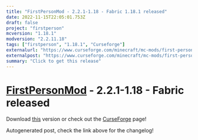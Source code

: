 ```yaml
---
title: "FirstPersonMod - 2.2.1-1.18 - Fabric 1.18.1 released"
date: 2022-11-15T22:05:01.753Z
draft: false
project: "firstperson"
mcversion: "1.18.1"
modversion: "2.2.11.18"
tags: ["firstperson", "1.18.1", "Curseforge"]
externalurl: "https://www.curseforge.com/minecraft/mc-mods/first-person-model/files/4089362"
externalpost: "https://www.curseforge.com/minecraft/mc-mods/first-person-model/files/4089362"
summary: "Click to get this release"
---
```

# [FirstPersonMod](/project/firstperson) - 2.2.1-1.18 - Fabric released
Download [this](https://www.curseforge.com/minecraft/mc-mods/first-person-model/files/4089362) version or check out the [CurseForge](https://www.curseforge.com/minecraft/mc-mods/first-person-model) page!

Autogenerated post, check the link above for the changelog!
